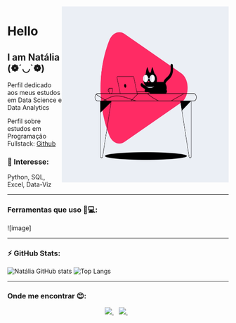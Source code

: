 <img align="right" width="380" height="400" src="https://github.com/sabinonatalia/sabinonatalia/blob/main/image_processing20200401-31608-jtqgjr.gif">

# Hello
## I am Natália (❁´◡`❁) 
Perfil dedicado aos meus estudos em Data Science e Data Analytics 

Perfil sobre estudos em Programação Fullstack: 
<a href="https://github.com/sabinonatalia">Github</a>

### 🎯 Interesse:
Python, SQL, Excel, Data-Viz
__________________________________________________________________________________________________________________________________________
### Ferramentas que uso 🚀💻:


![image]


__________________________________________________________________________________________________________________________________________
### ⚡ GitHub Stats:
<p align="center">

![Natália GitHub stats](https://github-readme-stats.vercel.app/api?username=nataliasabino&show_icons=true&theme=highcontrast)
![Top Langs](https://github-readme-stats.vercel.app/api/top-langs/?username=nataliasabino&show_icons=true&theme=highcontrast)</p>

__________________________________________________________________________________________________________________________________________
### Onde me encontrar 😊:
<p align="center">

  <a href="https://www.linkedin.com/in/natalia-sabino/">
    <img src="https://img.shields.io/badge/LinkedIn-0077B5?style=for-the-badge&logo=linkedin&logoColor=white"/>
  </a>&nbsp;&nbsp;
    <a href="mailto:na.ssilva@outlook.com">
   <img src="https://img.shields.io/badge/Microsoft_Outlook-0078D4?style=for-the-badge&logo=microsoft-outlook&logoColor=white">    
  </a>&nbsp;&nbsp;</p>
  
